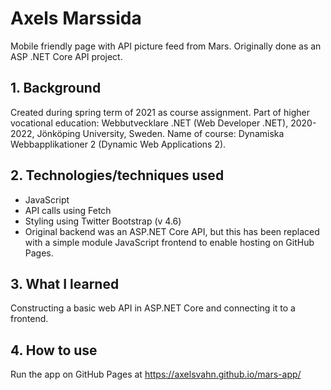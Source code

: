 # Axels Marssida

Mobile friendly page with API picture feed from Mars. Originally done as an ASP .NET Core API project.

## 1. Background

Created during spring term of 2021 as course assignment. Part of higher vocational education: Webbutvecklare .NET (Web Developer .NET), 2020-2022, Jönköping University, Sweden. 
Name of course: Dynamiska Webbapplikationer 2 (Dynamic Web Applications 2).

## 2. Technologies/techniques used

* JavaScript
* API calls using Fetch
* Styling using Twitter Bootstrap (v 4.6) 
* Original backend was an ASP.NET Core API, but this has been replaced with a simple module JavaScript frontend to enable hosting on GitHub Pages. 

## 3. What I learned

Constructing a basic web API in ASP.NET Core and connecting it to a frontend. 

## 4. How to use

Run the app on GitHub Pages at https://axelsvahn.github.io/mars-app/
